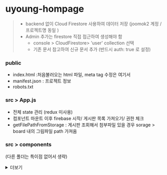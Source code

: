 # uyoung-hompage

> - backend 없이 Cloud Firestore 사용하여 데이터 저장 (joomok2 계정 / 프로젝트명 동일 )
> - Admin 추가는 firestore 직접 접근하여 생성해야 함
>   * console > CloudFirestore> 'user' collection 선택
>   * 기존 문서 참고하여 신규 문서 추가 (반드시 auth: true 로 설정)


### public
- index.html :처음불러오는 html 파일, meta tag 수정은 여기서
- manifest.json : 프로젝트 정보
- robots.txt


### src > App.js
- 전체 state 관리 (redux 미사용)
- 컴포넌트 마운트 이후 firebase 시작/ 게시판 목록 가져오기/ 권한 체크
- getFilePathFromStorage : 게시판 조회해서 첨부파일 있을 경우 sorage > board 내의 그림파일 path 가져옴



### src > components
(다른 폴더는 특이점 없어서 생략)

<details>
    <summary>
        더보기
    </summary>
    
- About 
  > 최상단. 그림파일 원본 위에 가상선택자(&:before)로 어두운 레이어 만들어 덮음
- Admin
  >최하단 우측 admin 버튼 눌렀을 때 뜨는 모달
     관리자로 등록된 email 주소 입력하면 로그인 링크를 보내도록 함
    (firebase email 인증 사용)
    관리자 등록방법은 문서 맨 첫 문단 참고
  
- Board
  > * 주석처리부분은 초기 게시물 상세를 modal 띄워 보여주는 코드
  PostView 대신 AccordionList 사용함
  > 
  > * Editor.js : 글쓰기 클릭시 보이는 모달창
  
  [! 주의 ]  파일 업로드는 CloudFirestore 가 아닌 Storage 의 board 폴더 내에 생성된 문서와 동일 id 로 저장됨

- Business : 단순 페이지/ 특이점 없음

- Contact 
    >send message 클릭시 Cloud Firestore > contact 에 내용 저장됨
  별도 실시간 알림이나 크론 없으므로 신규 메시지는 직접 로그인하여 확인해야함..

- Footer : admin 모달 나오게 하는 버튼 있음

- Header
    >- resizeWindow 에서 스크린 넓이별 섹션 높이 설정
    >
    >- scrollToSection 은 resizeWindow 에서 설정된 높이에 따라 메뉴 버튼 눌렀을 때 세로 스크롤 이동시키는 함수

- Spinner :    로고와 깔맞춤한 스피너


</details>






